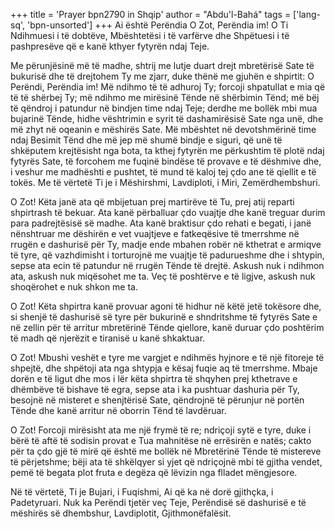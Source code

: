 +++
title = 'Prayer bpn2790 in Shqip'
author = "Abdu'l-Bahá"
tags = ['lang-sq', 'bpn-unsorted']
+++
Ai është Perëndia
O Zot, Perëndia im! O Ti Ndihmuesi i të dobtëve, Mbështetësi i të varfërve dhe Shpëtuesi i të pashpresëve që e kanë kthyer fytyrën ndaj Teje.

Me përunjësinë më të madhe, shtrij me lutje duart drejt mbretërisë Sate të bukurisë dhe të drejtohem Ty me zjarr, duke thënë me gjuhën e shpirtit: O Perëndi, Perëndia im! Më ndihmo të të adhuroj Ty; forcoji shpatullat e mia që të të shërbej Ty; më ndihmo me mirësinë Tënde në shërbimin Tënd; më bëj të qëndroj i patundur në bindjen time ndaj Teje; derdhe me bollëk mbi mua bujarinë Tënde, hidhe vështrimin e syrit të dashamirësisë Sate nga unë, dhe më zhyt në oqeanin e mëshirës Sate. Më mbështet në devotshmërinë time ndaj Besimit Tënd dhe më jep më shumë bindje e siguri, që unë të shkëputem krejtësisht nga bota, ta kthej fytyrën me përkushtim të plotë ndaj fytyrës Sate, të forcohem me fuqinë bindëse të provave e të dëshmive dhe, i veshur me madhështi e pushtet, të mund të kaloj tej çdo ane të qiellit e të tokës. Me të vërtetë Ti je i Mëshirshmi, Lavdiploti, i Miri, Zemërdhembshuri.

O Zot! Këta janë ata që mbijetuan prej martirëve të Tu, prej atij reparti shpirtrash të bekuar. Ata kanë përballuar çdo vuajtje dhe kanë treguar durim para padrejtësisë së madhe. Ata kanë braktisur çdo rehati e begati, i janë nënshtruar me dëshirën e vet vuajtjeve e fatkeqësive të tmerrshme në rrugën e dashurisë për Ty, madje ende mbahen robër në kthetrat e armiqve të tyre, që vazhdimisht i torturojnë me vuajtje të padurueshme dhe i shtypin, sepse ata ecin të patundur në rrugën Tënde të drejtë. Askush nuk i ndihmon ata, askush nuk miqësohet me ta. Veç të poshtërve e të ligjve, askush nuk shoqërohet e nuk shkon me ta.

O Zot! Këta shpirtra kanë provuar agoni të hidhur në këtë jetë tokësore dhe, si shenjë të dashurisë së tyre për bukurinë e shndritshme të fytyrës Sate e në zellin për të arritur mbretërinë Tënde qiellore, kanë duruar çdo poshtërim të madh që njerëzit e tiranisë u kanë shkaktuar.

O Zot! Mbushi veshët e tyre me vargjet e ndihmës hyjnore e të një fitoreje të shpejtë, dhe shpëtoji ata nga shtypja e kësaj fuqie aq të tmerrshme. Mbaje dorën e të ligut dhe mos i lër këta shpirtra të shqyhen prej kthetrave e dhëmbëve të bishave të egra, sepse ata i ka pushtuar dashuria për Ty, besojnë në misteret e shenjtërisë Sate, qëndrojnë të përunjur në portën Tënde dhe kanë arritur në oborrin Tënd të lavdëruar.

O Zot! Forcoji mirësisht ata me një frymë të re; ndriçoji sytë e tyre, duke i bërë të aftë të sodisin provat e Tua mahnitëse në errësirën e natës; cakto për ta çdo gjë të mirë që është me bollëk në Mbretërinë Tënde të mistereve të përjetshme; bëji ata të shkëlqyer si yjet që ndriçojnë mbi të gjitha vendet, pemë të begata plot fruta e degëza që lëvizin nga flladet mëngjesore.

Në të vërtetë, Ti je Bujari, i Fuqishmi, Ai që ka në dorë gjithçka, i Padetyruari. Nuk ka Perëndi tjetër veç Teje, Perëndisë së dashurisë e të mëshirës së dhembshur, Lavdiplotit, Gjithmonëfalësit.
